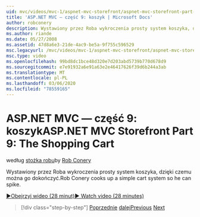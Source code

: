```yaml
---
uid: mvc/videos/mvc-1/aspnet-mvc-storefront/aspnet-mvc-storefront-part-9-the-shopping-cart
title: 'ASP.NET MVC — część 9: koszyk | Microsoft Docs'
author: robconery
description: Wystawiony przez Roba wykroczenia prosty system koszyka, dzięki czemu można go dokończyć.
ms.author: riande
ms.date: 05/27/2008
ms.assetid: 47d8a6e3-21de-4ac9-be5a-9f755c596529
msc.legacyurl: /mvc/videos/mvc-1/aspnet-mvc-storefront/aspnet-mvc-storefront-part-9-the-shopping-cart
msc.type: video
ms.openlocfilehash: 99bd8dc1bce48d320e7d203abd5739b770d678d9
ms.sourcegitcommit: e7e91932a6e91a63e2e46417626f39d6b244a3ab
ms.translationtype: MT
ms.contentlocale: pl-PL
ms.lasthandoff: 03/06/2020
ms.locfileid: "78559165"
---
```

# <a name="aspnet-mvc-storefront-part-9-the-shopping-cart"></a><span data-ttu-id="1b4ef-103">ASP.NET MVC — część 9: koszyk</span><span class="sxs-lookup"><span data-stu-id="1b4ef-103">ASP.NET MVC Storefront Part 9: The Shopping Cart</span></span>

<span data-ttu-id="1b4ef-104">według [stożka robu](https://github.com/robconery)</span><span class="sxs-lookup"><span data-stu-id="1b4ef-104">by [Rob Conery](https://github.com/robconery)</span></span>

<span data-ttu-id="1b4ef-105">Wystawiony przez Roba wykroczenia prosty system koszyka, dzięki czemu można go dokończyć.</span><span class="sxs-lookup"><span data-stu-id="1b4ef-105">Rob Conery cooks up a simple cart system so he can spike.</span></span>

[<span data-ttu-id="1b4ef-106">&#9654;Obejrzyj wideo (28 minut)</span><span class="sxs-lookup"><span data-stu-id="1b4ef-106">&#9654; Watch video (28 minutes)</span></span>](https://channel9.msdn.com/Blogs/ASP-NET-Site-Videos/aspnet-mvc-storefront-part-9-the-shopping-cart)

> [!div class="step-by-step"]
> <span data-ttu-id="1b4ef-107">[Poprzednie](aspnet-mvc-storefront-part-8-testing-controllers-iteration-1-complete.md)
> [dalej](aspnet-mvc-storefront-part-10-shopping-cart-refactor-and-authorization.md)</span><span class="sxs-lookup"><span data-stu-id="1b4ef-107">[Previous](aspnet-mvc-storefront-part-8-testing-controllers-iteration-1-complete.md)
[Next](aspnet-mvc-storefront-part-10-shopping-cart-refactor-and-authorization.md)</span></span>
